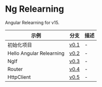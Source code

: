# Ng Relearning

Angular Relearning for v15.


示例| 分支| 描述
---| --- | --- 
初始化项目| [v0.1](https://github.com/why520crazy/ng-relearning/tree/v0.1) | -
Hello Angular Relearning|[v0.2](https://github.com/why520crazy/ng-relearning/tree/v0.2) | -
NgIf|[v0.3](https://github.com/why520crazy/ng-relearning/tree/v0.3) | -
Router|[v0.4](https://github.com/why520crazy/ng-relearning/tree/v0.4) | -
HttpClient|[v0.5](https://github.com/why520crazy/ng-relearning/tree/v0.5) | -
